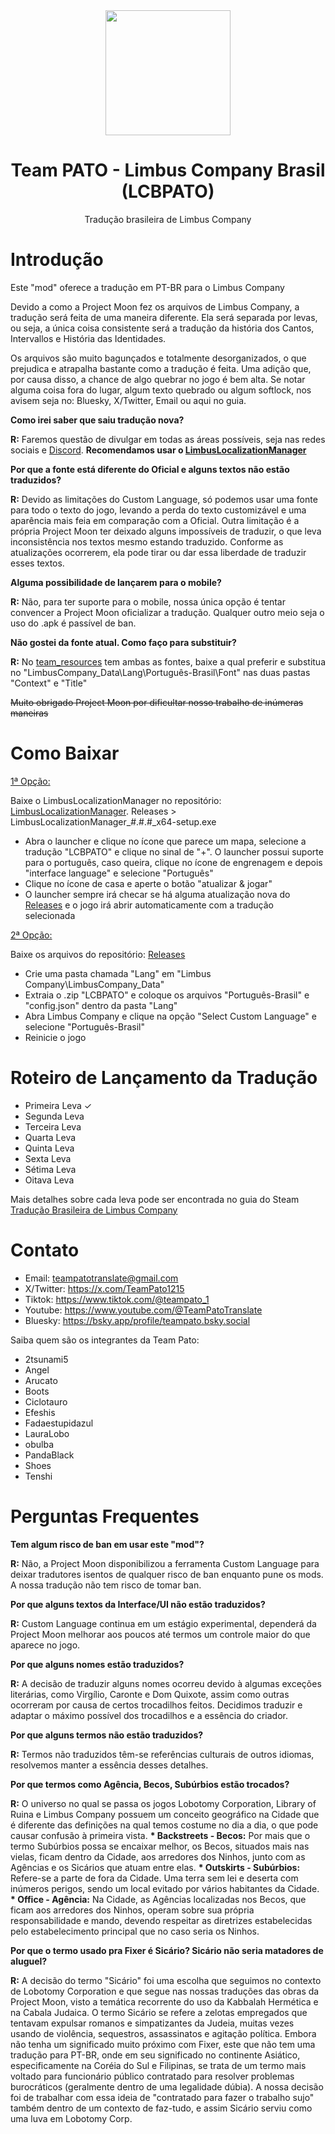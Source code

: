 <div align="center">
<img src="https://github.com/user-attachments/assets/0aa4ce11-2885-4328-8c0d-beeb0fa13169" width="200" height="200"/>

# Team PATO - Limbus Company Brasil (LCBPATO)
Tradução brasileira de Limbus Company
</div>

# Introdução

Este "mod" oferece a tradução em PT-BR para o Limbus Company

Devido a como a Project Moon fez os arquivos de Limbus Company, a tradução será feita de uma maneira diferente. Ela será separada por levas, ou seja, a única coisa consistente será a tradução da história dos Cantos, Intervallos e História das Identidades.

Os arquivos são muito bagunçados e totalmente desorganizados, o que prejudica e atrapalha bastante como a tradução é feita. Uma adição que, por causa disso, a chance de algo quebrar no jogo é bem alta. Se notar alguma coisa fora do lugar, algum texto quebrado ou algum softlock, nos avisem seja no: Bluesky, X/Twitter, Email ou aqui no guia.

__Como irei saber que saiu tradução nova?__

__R:__ Faremos questão de divulgar em todas as áreas possíveis, seja nas redes sociais e [Discord](https://discord.gg/G97Y6ESfzD). **Recomendamos usar o [LimbusLocalizationManager](https://github.com/kimght/LimbusLocalizationManager/)**

__Por que a fonte está diferente do Oficial e alguns textos não estão traduzidos?__

__R:__ Devido as limitações do Custom Language, só podemos usar uma fonte para todo o texto do jogo, levando a perda do texto customizável e uma aparência mais feia em comparação com a Oficial. Outra limitação é a própria Project Moon ter deixado alguns impossíveis de traduzir, o que leva inconsistência nos textos mesmo estando traduzido. Conforme as atualizações ocorrerem, ela pode tirar ou dar essa liberdade de traduzir esses textos.

__Alguma possibilidade de lançarem para o mobile?__

__R:__ Não, para ter suporte para o mobile, nossa única opção é tentar convencer a Project Moon oficializar a tradução. Qualquer outro meio seja o uso do .apk é passível de ban.

__Não gostei da fonte atual. Como faço para substituir?__

__R:__ No [team_resources](https://github.com/2tsunami5/Team-PATO_LimbusCompanyBrasil/tree/LCBPATO/team_resources/font) tem ambas as fontes, baixe a qual preferir e substitua no "LimbusCompany_Data\Lang\Português-Brasil\Font" nas duas pastas "Context" e "Title"

<strike>Muito obrigado Project Moon por dificultar nosso trabalho de inúmeras maneiras</strike>

# Como Baixar
<ins>1ª Opção:</ins>

Baixe o LimbusLocalizationManager no repositório: [LimbusLocalizationManager](https://github.com/kimght/LimbusLocalizationManager/). Releases >  LimbusLocalizationManager_#.#.#_x64-setup.exe 

- Abra o launcher e clique no ícone que parece um mapa, selecione a tradução "LCBPATO" e clique no sinal de "+". O launcher possui suporte para o português, caso queira, clique no ícone de engrenagem e depois "interface language" e selecione "Português"
- Clique no ícone de casa e aperte o botão "atualizar & jogar"
- O launcher sempre irá checar se há alguma atualização nova do [Releases](https://github.com/2tsunami5/Team-PATO_LimbusCompanyBrasil/releases/) e o jogo irá abrir automaticamente com a tradução selecionada

<ins>2ª Opção:</ins>

Baixe os arquivos do repositório: [Releases](https://github.com/2tsunami5/Team-PATO_LimbusCompanyBrasil/releases/)

- Crie uma pasta chamada "Lang" em "Limbus Company\LimbusCompany_Data"
- Extraia o .zip "LCBPATO" e coloque os arquivos "Português-Brasil" e "config.json" dentro da pasta "Lang"
- Abra Limbus Company e clique na opção "Select Custom Language" e selecione "Português-Brasil"
- Reinicie o jogo

# Roteiro de Lançamento da Tradução
- Primeira Leva <span>&#10003;</span> 
- Segunda Leva
- Terceira Leva
- Quarta Leva
- Quinta Leva
- Sexta Leva
- Sétima Leva
- Oitava Leva

Mais detalhes sobre cada leva pode ser encontrada no guia do Steam [Tradução Brasileira de Limbus Company](https://steamcommunity.com/sharedfiles/filedetails/?id=3457301591)
# Contato
- Email: teampatotranslate@gmail.com
- X/Twitter: https://x.com/TeamPato1215
- Tiktok: https://www.tiktok.com/@teampato_1
- Youtube: https://www.youtube.com/@TeamPatoTranslate
- Bluesky: https://bsky.app/profile/teampato.bsky.social

Saiba quem são os integrantes da Team Pato:
- 2tsunami5
- Angel
- Arucato
- Boots
- Ciclotauro
- Efeshis
- Fadaestupidazul
- LauraLobo
- obulba
- PandaBlack
- Shoes
- Tenshi

# Perguntas Frequentes
__Tem algum risco de ban em usar este "mod"?__

__R:__ Não, a Project Moon disponibilizou a ferramenta Custom Language para deixar tradutores isentos de qualquer risco de ban enquanto pune os mods. A nossa tradução não tem risco de tomar ban.

__Por que alguns textos da Interface/UI não estão traduzidos?__

__R:__ Custom Language continua em um estágio experimental, dependerá da Project Moon melhorar aos poucos até termos um controle maior do que aparece no jogo.

__Por que alguns nomes estão traduzidos?__

__R:__ A decisão de traduzir alguns nomes ocorreu devido à algumas exceções literárias, como Virgílio, Caronte e Dom Quixote, assim como outras ocorreram por causa de certos trocadilhos feitos. Decidimos traduzir e adaptar o máximo possível dos trocadilhos e a essência do criador.

__Por que alguns termos não estão traduzidos?__

__R:__ Termos não traduzidos têm-se referências culturais de outros idiomas, resolvemos manter a essência desses detalhes.

__Por que termos como Agência, Becos, Subúrbios estão trocados?__

__R:__ O universo no qual se passa os jogos Lobotomy Corporation, Library of Ruina e Limbus Company possuem um conceito geográfico na Cidade que é diferente das definições na qual temos costume no dia a dia, o que pode causar confusão à primeira vista.
__* Backstreets - Becos:__ Por mais que o termo Subúrbios possa se encaixar melhor, os Becos, situados mais nas vielas, ficam dentro da Cidade, aos arredores dos Ninhos, junto com as Agências e os Sicários que atuam entre elas.
__* Outskirts - Subúrbios:__ Refere-se a parte de fora da Cidade. Uma terra sem lei e deserta com inúmeros perigos, sendo um local evitado por vários habitantes da Cidade.
__* Office - Agência:__ Na Cidade, as Agências localizadas nos Becos, que ficam aos arredores dos Ninhos, operam sobre sua própria responsabilidade e mando, devendo respeitar as diretrizes estabelecidas pelo estabelecimento principal que no caso seria os Ninhos.

__Por que o termo usado pra Fixer é Sicário? Sicário não seria matadores de aluguel?__

__R:__ A decisão do termo "Sicário" foi uma escolha que seguimos no contexto de Lobotomy Corporation e que segue nas nossas traduções das obras da Project Moon, visto a temática recorrente do uso da Kabbalah Hermética e na Cabala Judaica.
O termo Sicário se refere a zelotas empregados que tentavam expulsar romanos e simpatizantes da Judeia, muitas vezes usando de violência, sequestros, assassinatos e agitação política. Embora não tenha um significado muito próximo com Fixer, este que não tem uma tradução para PT-BR, onde em seu significado no continente Asiático, especificamente na Coréia do Sul e Filipinas, se trata de um termo mais voltado para funcionário público contratado para resolver problemas burocráticos (geralmente dentro de uma legalidade dúbia). A nossa decisão foi de trabalhar com essa ideia de "contratado para fazer o trabalho sujo" também dentro de um contexto de faz-tudo, e assim Sicário serviu como uma luva em Lobotomy Corp.
